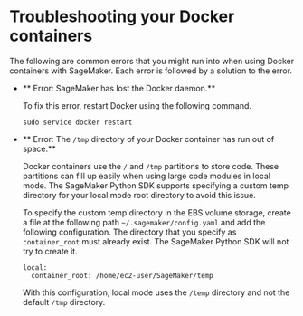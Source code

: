 # Troubleshooting your Docker containers<a name="docker-containers-troubleshooting"></a>

The following are common errors that you might run into when using Docker containers with SageMaker\. Each error is followed by a solution to the error\. 
+ ** Error: SageMaker has lost the Docker daemon\.**

   To fix this error, restart Docker using the following command\.

  ```
  sudo service docker restart
  ```
+ ** Error: The `/tmp` directory of your Docker container has run out of space\.**

  Docker containers use the `/` and `/tmp` partitions to store code\. These partitions can fill up easily when using large code modules in local mode\. The SageMaker Python SDK supports specifying a custom temp directory for your local mode root directory to avoid this issue\.

  To specify the custom temp directory in the EBS volume storage, create a file at the following path `~/.sagemaker/config.yaml` and add the following configuration\. The directory that you specify as `container_root` must already exist\. The SageMaker Python SDK will not try to create it\.

  ```
  local:
    container_root: /home/ec2-user/SageMaker/temp
  ```

  With this configuration, local mode uses the `/temp` directory and not the default `/tmp` directory\.